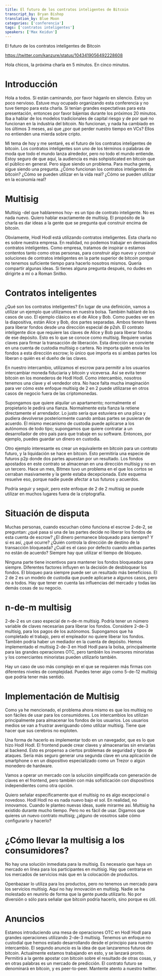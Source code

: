 ```yaml
---
title: El futuro de los contratos inteligentes de Bitcoin 
transcript_by: Bryan Bishop
translation_by: Blue Moon
categories: ['conferencia']
tags: ['contratos inteligentes']
speakers: ['Max Keidun']
---
```


El futuro de los contratos inteligentes de Bitcoin

<https://twitter.com/kanzure/status/1043419056492228608>

Hola chicos, la próxima charla en 5 minutos. En cinco minutos.

# Introducción

Hola a todos. Si están caminando, por favor háganlo en silencio. Estoy un poco nervioso. Estuve muy ocupado organizando esta conferencia y no tuve tiempo para esta charla. Si tenían grandes expectativas para esta presentación, entonces por favor bájenlas durante los próximos 20 minutos. Iba a hablar de los modelos tradicionales de capital riesgo y de por qué no funcionan en la industria del bitcoin. No funcionan, y nada ha cambiado en los últimos 3 meses, así que ¿por qué perder nuestro tiempo en VCs? Ellos no entienden una mierda sobre cripto.

Mi tema de hoy y me sentaré, es el futuro de los contratos inteligentes de bitcoin. Los contratos inteligentes son uno de los términos o palabras de moda que todo el mundo lanza alrededor, pero no todo el mundo entiende. Estoy seguro de que aquí, la audiencia es más sohpisticated en bitcoin que el público en general. Pero sigue siendo un problema. Para mucha gente, sigue siendo una pregunta. ¿Cómo funcionan los contratos inteligentes de bitcoin? ¿Cómo se pueden utilizar en la vida real? ¿Cómo se pueden utilizar en la economía real?

# Multisig

Multisig -del que hablaremos hoy- es un tipo de contrato inteligente. No es nada nuevo. Quiero hablar exactamente de multisig. El propósito de la charla es dar ideas a la gente que se pregunta qué construir encima de bitcoin.

Obviamente, Hodl Hodl está utilizando contratos inteligentes. Esta charla no es sobre nuestra empresa. En realidad, no podemos trabajar en demasiados contratos inteligentes. Como empresa, tratamos de inspirar o estamos contentos tanto como otras personas, para construir algo nuevo y construir soluciones de contratos inteligentes en la parte superior de bitcoin porque no tenemos suficiente tiempo para hacerlo nosotros mismos. Quería compartir algunas ideas. Si tienes alguna pregunta después, no dudes en dirigirte a mí o a Roman Snitko.

# Contratos inteligentes

¿Qué son los contratos inteligentes? En lugar de una definición, vamos a utilizar un ejemplo que utilizamos en nuestra bolsa. También hablaré de los casos de uso. El ejemplo clásico es el de Alice y Bob. Como puedes ver en la diapositiva, están Alice y Bob, dos partes separadas. Ambos tienen llaves para liberar fondos desde una dirección especial de p2sh. El contrato inteligente dice que requiere las claves de Alice y Bob para liberar fondos de ese depósito. Esto es lo que se conoce como multisig. Requiere varias claves para firmar la transacción de liberación. Esta dirección se convierte en una cuenta de custodia multisig o cartera. No importa quién envía los fondos a esta dirección escrow; lo único que importa es si ambas partes los liberan o quién es el dueño de las claves.

En nuestro intercambio, utilizamos el escrow para permitir a los usuarios intercambiar moneda fiduciaria y bitcoin y viceversa. Así se evita tener bitcoin en los monederos de Hodl Hodl. Como intercambio, nosotros tenemos una clave y el vendedor otra. No hace falta mucha imaginación para ver cómo este enfoque multisig de 2 en 2 puede utilizarse en otros casos de negocio fuera de las criptomonedas.

Supongamos que quiere alquilar un apartamento; normalmente el propietario le pedirá una fianza. Normalmente esta fianza la retiene directamente el arrendador. Lo justo sería que estuviera en una plica y pudiera devolverse posteriormente cuando ambas partes se pusieran de acuerdo. El mismo mecanismo de custodia puede aplicarse a los autónomos de todo tipo; supongamos que quiere contratar a un desarrollador de otro país para que trabaje en su software. Entonces, por ejemplo, puedes guardar un dinero en custodia.

Otro ejemplo interesante es crear un equivalente en bitcoin para un contrato futuro, y la liquidación se hace en bitcoin. Esto permitiría una especie de futuros p2p donde dos partes apuestan por un resultado. Los fondos apostados en este contrato se almacenan en una dirección multisig y no en un tercero. Hace un mes, Bitmex tuvo un problema en el que los cortos se cerraban masivamente y la gente estaba decepcionada. Este esquema resuelve eso, porque nadie puede afectar a tus futuros y acuerdos.

Podría seguir y seguir, pero este enfoque de 2 de 2 multisig se puede utilizar en muchos lugares fuera de la criptografía.

# Situación de disputa

Muchas personas, cuando escuchan cómo funciona el escrow 2-de-2, se preguntan: ¿qué pasa si una de las partes decide no liberar los fondos de esta cuenta de escrow? ¿El dinero permanece bloqueado para siempre? Y si es así, ¿qué ocurre? ¿Quién controla la dirección de destino de la transacción bloqueada? ¿Cuál es el caso por defecto cuando ambas partes no están de acuerdo? Siempre hay que utilizar el tiempo de bloqueo.

Ninguna parte tiene incentivos para mantener los fondos bloqueados para siempre. Diferentes factores influyen en la decisión de desbloquear los fondos. El bloqueo para siempre puede ser un resultado más beneficioso. El 2 de 2 es un modelo de custodia que puede aplicarse a algunos casos, pero no a todos. Hay que tener en cuenta las influencias del mercado y todas las demás cosas de su negocio.

# n-de-m multisig

2-de-2 es un caso especial de n-de-m multisig. Podría tener un número variable de claves necesarias para liberar los fondos. Considere 2-de-3 multisig, para los pagos de los autónomos. Supongamos que ha completado el trabajo, pero el empleador no quiere liberar los fondos. También podría haber un mediador en la cuenta de depósito. Hemos implementado el multisig 2-de-3 en Hodl Hodl para la bolsa, principalmente para las grandes operaciones OTC, pero también los inversores minoristas y los comerciantes minoristas pueden utilizarlo también.

Hay un caso de uso más complejo en el que se requieren más firmas con diferentes niveles de complejidad. Puedes tener algo como 5-de-12 multisig que podría tener más sentido.

# Implementación de Multisig

Como ya he mencionado, el problema ahora mismo es que los multisig no son fáciles de usar para los consumidores. Los intercambios los utilizan principalmente para almacenar los fondos de los usuarios. Los usuarios medios se van a frustrar averiguando cómo utilizar multisig. Tiene que hacer que sus cerebros no exploten.

Una forma de hacerlo es implementar todo en un navegador, que es lo que hizo Hodl Hodl. El frontend puede crear claves y almacenarlas sin enviarlas al backend. Esto es propenso a ciertos problemas de seguridad y tipos de ataques. Sería más seguro generar una segunda clave en una aplicación de smartphone o en un dispositivo especializado como un Trezor o algún monedero de hardware.

Vamos a operar un mercado con la solución simplificada con generación de claves en el frontend, pero también con más sofisticación con dispositivos independientes como otra opción.

Quiero señalar específicamente que el multisig no es algo excepcional o novedoso. Hodl Hodl no es nada nuevo bajo el sol. En realidad, no innovamos. Cuando le planteo nuevas ideas, suele mirarme así. Multisig ha existido durante mucho tiempo. Pero no es fácil de usar. Digamos que quieres un nuevo contrato multisig; ¿alguno de vosotros sabe cómo configurarlo y hacerlo?

# ¿Cómo llevar la multisig a los consumidores?

No hay una solución inmediata para la multisig. Es necesario que haya un mercado en línea para los participantes en multisig. Hay que centrarse en los mercados de servicios más que en la colocación de productos.

Openbazaar lo utiliza para los productos, pero no tenemos un mercado para los servicios multisig. Aquí no hay innovación en multisig. Nadie se ha molestado en reunirlo de forma que la gente pueda utilizarlo. No por diversión o sólo para señalar que bitcoin podría hacerlo, sino porque es útil.

# Anuncios

Estamos introduciendo una mesa de operaciones OTC en Hodl Hodl para grandes operaciones utilizando 2-de-3 multisig. Tenemos un enfoque no custodial que hemos estado desarrollando desde el principio para nuestro intercambio. El segundo anuncio es la idea de que lanzaremos futuros de bitcoin. Actualmente estamos trabajando en esto, y se lanzará pronto. Permitirá a la gente apostar con bitcoin sobre el resultado de otras cosas, y en otras palabras es un mercado de predicción. El contrato futuro se denominará en bitcoin, y es peer-to-peer. Mantente atento a nuestro twitter.
